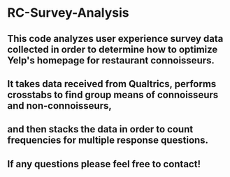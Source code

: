 # RC-Survey-Analysis
## This code analyzes user experience survey data collected in order to determine how to optimize Yelp's homepage for restaurant connoisseurs.
## 
## It takes data received from Qualtrics, performs crosstabs to find group means of connoisseurs and non-connoisseurs, 
## and then stacks the data in order to count frequencies for multiple response questions.
##
## If any questions please feel free to contact!
